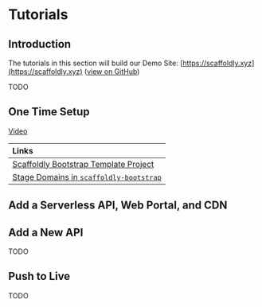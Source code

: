 # Tutorials

## Introduction

The tutorials in this section will build our Demo Site: [https://scaffoldly.xyz](https://scaffoldly.xyz) \([view on GitHub](https://github.com/scaffoldly-demo)\)

TODO

## One Time Setup

[Video](https://video214.com/play/ikvop1V1lRr0rHBKHW301Q/s/dark)

| Links |
| :--- |
| [Scaffoldly Bootstrap Template Project](https://github.com/scaffoldly/bootstrap-template) |
| [Stage Domains in `scaffoldly-bootstrap`](https://github.com/scaffoldly-demo/scaffoldly-bootstrap/blob/d49ccef3869a0252f24720e86ad4953974f81f87/main.tf#L20-L28) |

## Add a Serverless API, Web Portal, and CDN



## Add a New API

TODO

## Push to Live

TODO

